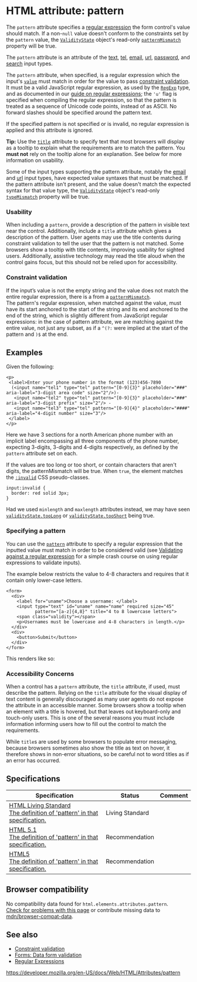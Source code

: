 HTML attribute: pattern
=======================

The `pattern` attribute specifies a [regular expression](https://developer.mozilla.org/en-US/docs/Web/JavaScript/Guide/Regular_Expressions) the form control's value should match. If a non-`null` value doesn't conform to the constraints set by the `pattern` value, the [`ValidityState`](https://developer.mozilla.org/en-US/docs/Web/API/ValidityState) object's read-only [`patternMismatch`](https://developer.mozilla.org/en-US/docs/Web/API/ValidityState/patternMismatch) property will be true.

The `pattern` attribute is an attribute of the [text](../element/input/text), [tel](../element/input/tel), [email](../element/input/email), [url](../element/input/url), [password](../element/input/password), and [search](../element/input/search) input types.

The `pattern` attribute, when specified, is a regular expression which the input's [`value`](../global_attributes#attr-value) must match in order for the value to pass [constraint validation](https://developer.mozilla.org/en-US/docs/Web/Guide/HTML/HTML5/Constraint_validation). It must be a valid JavaScript regular expression, as used by the [`RegExp`](https://developer.mozilla.org/en-US/docs/Web/JavaScript/Reference/Global_Objects/RegExp) type, and as documented in our [guide on regular expressions](https://developer.mozilla.org/en-US/docs/Web/JavaScript/Guide/Regular_Expressions); the `'u'` flag is specified when compiling the regular expression, so that the pattern is treated as a sequence of Unicode code points, instead of as ASCII. No forward slashes should be specified around the pattern text.

If the specified pattern is not specified or is invalid, no regular expression is applied and this attribute is ignored.

**Tip:** Use the [`title`](../element/input#attr-title) attribute to specify text that most browsers will display as a tooltip to explain what the requirements are to match the pattern. You **must not** rely on the tooltip alone for an explanation. See below for more information on usability.

Some of the input types supporting the pattern attribute, notably the [email](../element/input/email) and [url](../element/input/url) input types, have expected value syntaxes that must be matched. If the pattern attribute isn't present, and the value doesn't match the expected syntax for that value type, the [`ValidityState`](https://developer.mozilla.org/en-US/docs/Web/API/ValidityState) object's read-only [`typeMismatch`](https://developer.mozilla.org/en-US/docs/Web/API/ValidityState/typeMismatch) property will be true.

### Usability

When including a `pattern`, provide a description of the pattern in visible text near the control. Additionally, include a `title` attribute which gives a description of the pattern. User agents may use the title contents during constraint validation to tell the user that the pattern is not matched. Some browsers show a tooltip with title contents, improving usability for sighted users. Additionally, assistive technology may read the title aloud when the control gains focus, but this should not be relied upon for accessibility.

### Constraint validation

If the input’s value is not the empty string and the value does not match the entire regular expression, there is a from a [`patternMismatch`](https://developer.mozilla.org/en-US/docs/Web/API/ValidityState/patternMismatch).  
The pattern's regular expression, when matched against the value, must have its start anchored to the start of the string and its end anchored to the end of the string, which is slightly different from JavaScript regular expressions: in the case of pattern attribute, we are matching against the entire value, not just any subset, as if a `^(?:` were implied at the start of the pattern and `)$` at the end.

Examples
--------

Given the following:

    <p>
     <label>Enter your phone number in the format (123)456-7890
      (<input name="tel1" type="tel" pattern="[0-9]{3}" placeholder="###" aria-label="3-digit area code" size="2"/>)-
       <input name="tel2" type="tel" pattern="[0-9]{3}" placeholder="###" aria-label="3-digit prefix" size="2"/> -
       <input name="tel3" type="tel" pattern="[0-9]{4}" placeholder="####" aria-label="4-digit number" size="3"/>
     </label>
    </p>

Here we have 3 sections for a north American phone number with an implicit label encompassing all three components of the phone number, expecting 3-digits, 3-digits and 4-digits respectively, as defined by the `pattern` attribute set on each.

If the values are too long or too short, or contain characters that aren't digits, the patternMismatch will be true. When `true`, the element matches the [`:invalid`](https://developer.mozilla.org/en-US/docs/Web/CSS/:invalid) CSS pseudo-classes.

    input:invalid {
      border: red solid 3px;
    }

Had we used `minlength` and `maxlength` attributes instead, we may have seen [`validityState.tooLong`](https://developer.mozilla.org/en-US/docs/Web/API/ValidityState/tooLong) or [`validityState.tooShort`](https://developer.mozilla.org/en-US/docs/Web/API/ValidityState/tooShort) being true.

### Specifying a pattern

You can use the [`pattern`](../element/input#attr-pattern) attribute to specify a regular expression that the inputted value must match in order to be considered valid (see [Validating against a regular expression](https://developer.mozilla.org/en-US/docs/Learn/Forms/Form_validation#validating_against_a_regular_expression) for a simple crash course on using regular expressions to validate inputs).

The example below restricts the value to 4-8 characters and requires that it contain only lower-case letters.

    <form>
      <div>
        <label for="uname">Choose a username: </label>
        <input type="text" id="uname" name="name" required size="45"
               pattern="[a-z]{4,8}" title="4 to 8 lowercase letters">
        <span class="validity"></span>
        <p>Usernames must be lowercase and 4-8 characters in length.</p>
      </div>
      <div>
        <button>Submit</button>
      </div>
    </form>

This renders like so:

### Accessibility Concerns

When a control has a `pattern` attribute, the `title` attribute, if used, must describe the pattern. Relying on the `title` attribute for the visual display of text content is generally discouraged as many user agents do not expose the attribute in an accessible manner. Some browsers show a tooltip when an element with a title is hovered, but that leaves out keyboard-only and touch-only users. This is one of the several reasons you must include information informing users how to fill out the control to match the requirements.

While `title`s are used by some browsers to populate error messaging, because browsers sometimes also show the title as text on hover, it therefore shows in non-error situations, so be careful not to word titles as if an error has occurred.

Specifications
--------------

<table><thead><tr class="header"><th>Specification</th><th>Status</th><th>Comment</th></tr></thead><tbody><tr class="odd"><td><a href="https://html.spec.whatwg.org/multipage/forms.html#attr-input-pattern">HTML Living Standard<br />
<span class="small">The definition of 'pattern' in that specification.</span></a></td><td><span class="spec-living">Living Standard</span></td><td></td></tr><tr class="even"><td><a href="https://www.w3.org/TR/html51/forms.html#attr-input-pattern">HTML 5.1<br />
<span class="small">The definition of 'pattern' in that specification.</span></a></td><td><span class="spec-rec">Recommendation</span></td><td></td></tr><tr class="odd"><td><a href="https://www.w3.org/TR/html52/forms.html#attr-input-pattern">HTML5<br />
<span class="small">The definition of 'pattern' in that specification.</span></a></td><td><span class="spec-rec">Recommendation</span></td><td></td></tr></tbody></table>

Browser compatibility
---------------------

No compatibility data found for `html.elements.attributes.pattern`.  
[Check for problems with this page](#on-github) or contribute missing data to [mdn/browser-compat-data](https://github.com/mdn/browser-compat-data).

See also
--------

-   [Constraint validation](https://developer.mozilla.org/en-US/docs/Web/Guide/HTML/HTML5/Constraint_validation)
-   [Forms: Data form validation](https://developer.mozilla.org/en-US/docs/Learn/Forms/Form_validation)
-   [Regular Expressions](https://developer.mozilla.org/en-US/docs/Web/JavaScript/Guide/Regular_Expressions)

<a href="https://developer.mozilla.org/en-US/docs/Web/HTML/Attributes/pattern" class="_attribution-link">https://developer.mozilla.org/en-US/docs/Web/HTML/Attributes/pattern</a>
